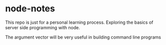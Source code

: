 # node-notes

This repo is just for a personal learning process. Exploring the basics of server side programming with node.

The argument vector will be very useful in building command line programs
